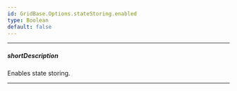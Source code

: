 ```yaml
---
id: GridBase.Options.stateStoring.enabled
type: Boolean
default: false
---
```

---
##### shortDescription
Enables state storing.

---
